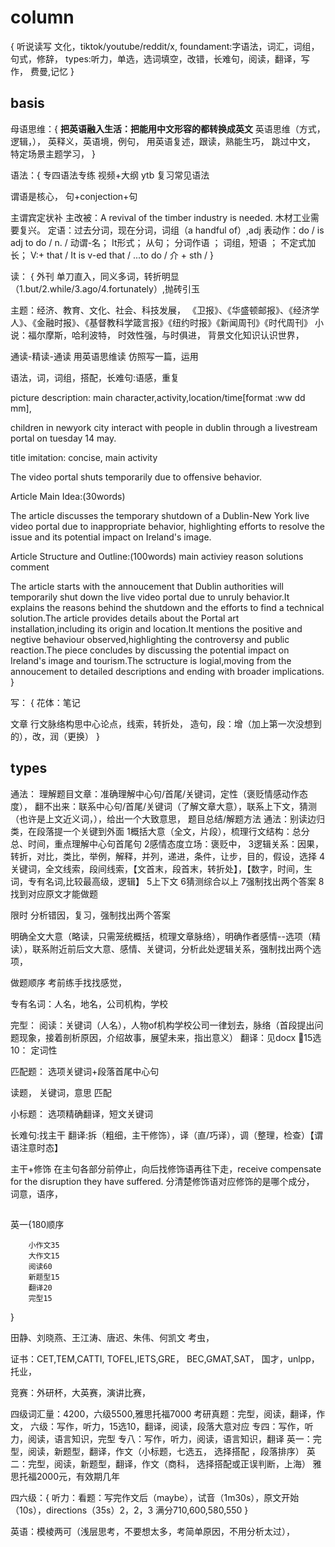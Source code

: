 
# column
{
        听说读写
        文化，tiktok/youtube/reddit/x,
        foundament:字语法，词汇，词组，句式，修辞，
        types:听力，单选，选词填空，改错，长难句，阅读，翻译，写作，
        费曼,记忆
}




## basis

母语思维：{
**把英语融入生活：把能用中文形容的都转换成英文**
英语思维（方式，逻辑，），
英释义，英语境，例句，
用英语复述，跟读，熟能生巧，
跳过中文，
特定场景主题学习，
}

语法：{
专四语法专练
视频+大纲
ytb
复习常见语法


谓语是核心，
句+conjection+句

主谓宾定状补
主改被：A revival of the timber industry is needed. 木材工业需要复兴。
定语：过去分词，现在分词，词组（a handful of）,adj
表动作：do / is adj to do / n. /
动谓-名； It形式； 从句； 分词作语 ； 词组，短语 ； 不定式加长； 
V:+ that /  It is v-ed that / ...to do / 介 + sth / 
}


读：
{
外刊
单刀直入，同义多词，转折明显（1.but/2.while/3.ago/4.fortunately）,抛砖引玉

主题：经济、教育、文化、社会、科技发展，
《卫报》、《华盛顿邮报》、《经济学人》、《金融时报》、《基督教科学箴言报》《纽约时报》《新闻周刊》《时代周刊》
小说：福尔摩斯，哈利波特，
时效性强，与时俱进，
背景文化知识认识世界，

通读-精读-通读
用英语思维读
仿照写一篇，运用

语法，词，词组，搭配，长难句:语感，重复

picture description:
main character,activity,location/time[format :ww dd mm],

children in newyork city interact with people in dublin through a livestream portal on tuesday 14 may.

title imitation:
concise,
main activity

The video portal shuts temporarily due to offensive behavior.

Article Main Idea:(30words)

The article discusses the temporary shutdown of a Dublin-New York live video portal due to inappropriate behavior, highlighting efforts to resolve the issue and its potential impact on Ireland's image.

Article Structure and Outline:(100words)
main activiey
reason
solutions
comment

The article starts with the annoucement that Dublin authorities will temporarily shut down the live video portal due to unruly behavior.It explains the reasons behind the shutdown and the efforts to find a technical solution.The article provides details about the Portal art installation,including its origin and location.It mentions the positive and negtive behaviour observed,highlighting the controversy and public reaction.The piece concludes by discussing the potential impact on Ireland's image and tourism.The sctructure is logial,moving from the annoucement to detailed descriptions and ending with broader implications.
}


写：
{
花体：笔记

文章
行文脉络构思中心论点，线索，转折处，
造句，段：增（加上第一次没想到的），改，润（更换）
}

## types

通法：
理解题目文章：准确理解中心句/首尾/关键词，定性（褒贬情感动作态度），
翻不出来：联系中心句/首尾/关键词（了解文章大意），联系上下文，猜测（也许是上文近义词，），给出一个大致意思，
题目总结/解题方法
通法：别读边归类，在段落提一个关键到外面
1概括大意（全文，片段），梳理行文结构：总分总、时间，重点理解中心句首尾句
2感情态度立场：褒贬中，
3逻辑关系：因果，转折，对比，类比，举例，解释，并列，递进，条件，让步，目的，假设，选择
4关键词，全文线索，段间线索，【文首末，段首末，转折处】，【数字，时间，生词，专有名词,比较最高级，逻辑】
5上下文
6猜测综合以上
7强制找出两个答案
8找到对应原文才能做题

限时
分析错因，复习，强制找出两个答案

明确全文大意（略读，只需笼统概括，梳理文章脉络），明确作者感情--选项（精读），联系附近前后文大意、感情、关键词，分析此处逻辑关系，强制找出两个选项，

做题顺序
考前练手找找感觉，

专有名词：人名，地名，公司机构，学校



完型：
阅读：关键词（人名），人物of机构学校公司一律划去，脉络（首段提出问题现象，接着剖析原因，介绍故事，展望未来，指出意义）
翻译：见docx
15选10：
定词性

匹配题：
选项关键词+段落首尾中心句

读题，
关键词，意思
匹配


小标题：
选项精确翻译，短文关键词


长难句:找主干
翻译:拆（粗细，主干修饰），译（直/巧译），调（整理，检查）【谓语注意时态】

主干+修饰
在主句各部分前停止，向后找修饰语再往下走，receive compensate for the disruption they have suffered.
分清楚修饰语对应修饰的是哪个成分，
词意，语序， 

##

英一{180顺序
        
        小作文35
        大作文15
        阅读60
        新题型15
        翻译20
        完型15

}

田静、刘晓燕、王江涛、唐迟、朱伟、何凯文
考虫，

证书：CET,TEM,CATTI,
TOFEL,IETS,GRE，
BEC,GMAT,SAT，
国才，unlpp，托业，

竞赛：外研杯，大英赛，演讲比赛，
 
四级词汇量：4200，六级5500,雅思托福7000
考研真题：完型，阅读，翻译，作文，
六级：写作，听力，15选10，翻译，阅读，段落大意对应
专四：写作，听力，阅读，语言知识，完型
专八：写作，听力，阅读，语言知识，翻译
英一：完型，阅读，新题型，翻译，作文（小标题，七选五， 选择搭配 ，段落排序）
英二：完型，阅读，新题型，翻译，作文（商科， 选择搭配或正误判断，上海）
雅思托福2000元，有效期几年




四六级：{
听力：看题：写完作文后（maybe），试音（1m30s），原文开始（10s），directions（35s）2，2，3
满分710,600,580,550
}



英语：模棱两可（浅层思考，不要想太多，考简单原因，不用分析太过），